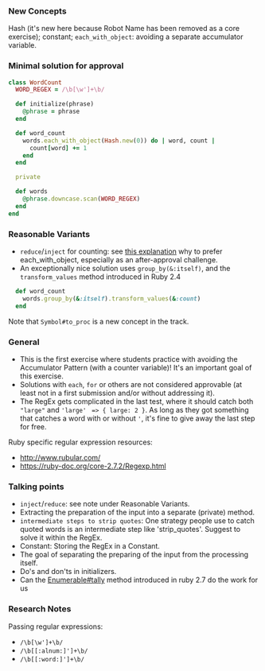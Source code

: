### New Concepts

Hash (it's new here because Robot Name has been removed as a core exercise); constant; `each_with_object`: avoiding a separate  accumulator variable.

### Minimal solution for approval

```ruby
class WordCount
  WORD_REGEX = /\b[\w']+\b/

  def initialize(phrase)
    @phrase = phrase
  end

  def word_count
    words.each_with_object(Hash.new(0)) do | word, count |
      count[word] += 1
    end
  end

  private

  def words
    @phrase.downcase.scan(WORD_REGEX)
  end
end

```

### Reasonable Variants

- `reduce`/`inject` for counting: see [this explanation](https://technology.customink.com/blog/2014/10/14/better-hash-injection-using-each-with-object/) why to prefer each_with_object, especially as an after-approval challenge.
- An exceptionally nice solution uses `group_by(&:itself)`, and the `transform_values` method introduced in Ruby 2.4

```ruby
  def word_count
    words.group_by(&:itself).transform_values(&:count)
  end
```

Note that `Symbol#to_proc` is a new concept in the track.

### General

- This is the first exercise where students practice with avoiding the Accumulator Pattern (with a counter variable)! It's an important goal of this exercise.
- Solutions with `each`, `for` or others are not considered approvable (at least not in a first submission and/or without addressing it).
- The RegEx gets complicated in the last test, where it should catch both `"large"` and `'large'` ` => { large: 2 }`.
As long as they got something that catches a word with or without `'`, it's fine to give away the last step for free.

Ruby specific regular expression resources:

- http://www.rubular.com/
- https://ruby-doc.org/core-2.7.2/Regexp.html

### Talking points

- `inject`/`reduce`: see note under Reasonable Variants.
- Extracting the preparation of the input into a separate (private) method.
- `intermediate steps to strip quotes`: One strategy people use to catch quoted words is an intermediate step like 'strip_quotes'. Suggest to solve it within the RegEx.
- Constant: Storing the RegEx in a Constant.
- The goal of separating the preparing of the input from the processing itself.
- Do's and don'ts in initializers.
- Can the [Enumerable#tally](https://ruby-doc.org/core-2.7.2/Enumerable.html#method-i-tally) method introduced in ruby 2.7 do the work for us

### Research Notes

Passing regular expressions:
- `/\b[\w']+\b/`
- `/\b[[:alnum:]']+\b/`
- `/\b[[:word:]']+\b/`


